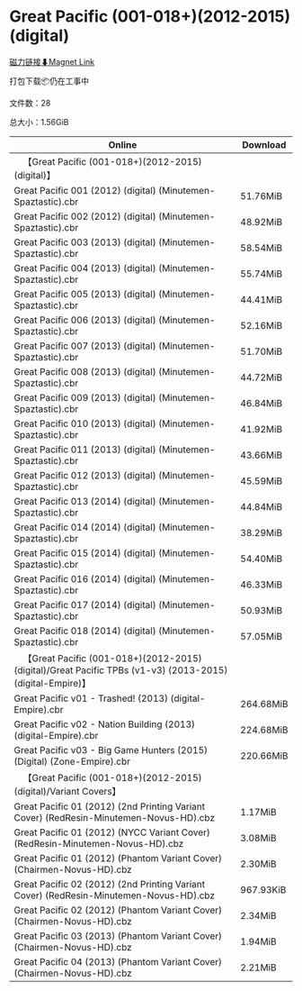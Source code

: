 # Great Pacific (001-018+)(2012-2015)(digital)

[磁力链接⬇Magnet Link](magnet:?xt=urn:btih:6a2597c1244ba75141cb35cbc5a901e1e893af2c&dn=Great%20Pacific%20%28001-018%2B%29%282012-2015%29%28digital%29)

打包下载📦仍在工事中

文件数：28

总大小：1.56GiB

Online | Download
--- | ---
&emsp;【Great Pacific (001-018+)(2012-2015)(digital)】 | 
Great Pacific 001 (2012) (digital) (Minutemen-Spaztastic).cbr | 51.76MiB
Great Pacific 002 (2012) (digital) (Minutemen-Spaztastic).cbr | 48.92MiB
Great Pacific 003 (2013) (digital) (Minutemen-Spaztastic).cbr | 58.54MiB
Great Pacific 004 (2013) (digital) (Minutemen-Spaztastic).cbr | 55.74MiB
Great Pacific 005 (2013) (digital) (Minutemen-Spaztastic).cbr | 44.41MiB
Great Pacific 006 (2013) (digital) (Minutemen-Spaztastic).cbr | 52.16MiB
Great Pacific 007 (2013) (digital) (Minutemen-Spaztastic).cbr | 51.70MiB
Great Pacific 008 (2013) (digital) (Minutemen-Spaztastic).cbr | 44.72MiB
Great Pacific 009 (2013) (digital) (Minutemen-Spaztastic).cbr | 46.84MiB
Great Pacific 010 (2013) (digital) (Minutemen-Spaztastic).cbr | 41.92MiB
Great Pacific 011 (2013) (digital) (Minutemen-Spaztastic).cbr | 43.66MiB
Great Pacific 012 (2013) (digital) (Minutemen-Spaztastic).cbr | 45.59MiB
Great Pacific 013 (2014) (digital) (Minutemen-Spaztastic).cbr | 44.84MiB
Great Pacific 014 (2014) (digital) (Minutemen-Spaztastic).cbr | 38.29MiB
Great Pacific 015 (2014) (digital) (Minutemen-Spaztastic).cbr | 54.40MiB
Great Pacific 016 (2014) (digital) (Minutemen-Spaztastic).cbr | 46.33MiB
Great Pacific 017 (2014) (digital) (Minutemen-Spaztastic).cbr | 50.93MiB
Great Pacific 018 (2014) (digital) (Minutemen-Spaztastic).cbr | 57.05MiB
&emsp;【Great Pacific (001-018+)(2012-2015)(digital)/Great Pacific TPBs (v1-v3) (2013-2015) (digital-Empire)】 | 
Great Pacific v01 - Trashed! (2013) (digital-Empire).cbr | 264.68MiB
Great Pacific v02 - Nation Building (2013) (digital-Empire).cbr | 224.68MiB
Great Pacific v03 - Big Game Hunters (2015) (Digital) (Zone-Empire).cbr | 220.66MiB
&emsp;【Great Pacific (001-018+)(2012-2015)(digital)/Variant Covers】 | 
Great Pacific 01 (2012) (2nd Printing Variant Cover) (RedResin-Minutemen-Novus-HD).cbz | 1.17MiB
Great Pacific 01 (2012) (NYCC Variant Cover) (RedResin-Minutemen-Novus-HD).cbz | 3.08MiB
Great Pacific 01 (2012) (Phantom Variant Cover) (Chairmen-Novus-HD).cbz | 2.30MiB
Great Pacific 02 (2012) (2nd Printing Variant Cover) (RedResin-Minutemen-Novus-HD).cbz | 967.93KiB
Great Pacific 02 (2012) (Phantom Variant Cover) (Chairmen-Novus-HD).cbz | 2.34MiB
Great Pacific 03 (2013) (Phantom Variant Cover) (Chairmen-Novus-HD).cbz | 1.94MiB
Great Pacific 04 (2013) (Phantom Variant Cover) (Chairmen-Novus-HD).cbz | 2.21MiB